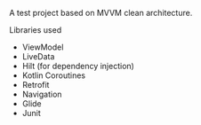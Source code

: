 
A test project based on  MVVM clean architecture.

Libraries used
 * ViewModel
 * LiveData
 * Hilt (for dependency injection)
 * Kotlin Coroutines
 * Retrofit
 * Navigation
 * Glide
 * Junit

 
 

